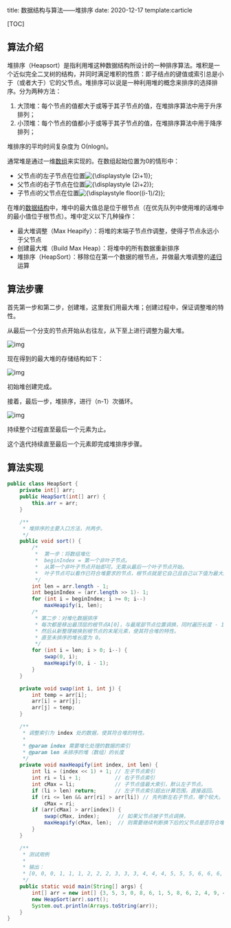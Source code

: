 title: 数据结构与算法——堆排序
date: 2020-12-17
template:carticle

[TOC]

## 算法介绍

堆排序（Heapsort）是指利用堆这种数据结构所设计的一种排序算法。堆积是一个近似完全二叉树的结构，并同时满足堆积的性质：即子结点的键值或索引总是小于（或者大于）它的父节点。堆排序可以说是一种利用堆的概念来排序的选择排序。分为两种方法：

1. 大顶堆：每个节点的值都大于或等于其子节点的值，在堆排序算法中用于升序排列；
2. 小顶堆：每个节点的值都小于或等于其子节点的值，在堆排序算法中用于降序排列；

堆排序的平均时间复杂度为 Ο(nlogn)。

通常堆是通过一维[数组](https://zh.wikipedia.org/wiki/数组)来实现的。在数组起始位置为0的情形中：

- 父节点i的左子节点在位置![{\displaystyle (2i+1)}](https://wikimedia.org/api/rest_v1/media/math/render/svg/3bff8f7d580269fe6c1e35648032bf2b93354088);
- 父节点i的右子节点在位置![{\displaystyle (2i+2)}](https://wikimedia.org/api/rest_v1/media/math/render/svg/e14787fdbf6c5580fcd2cf9f63c21dbeb8d82f5e);
- 子节点i的父节点在位置![{\displaystyle floor((i-1)/2)}](https://wikimedia.org/api/rest_v1/media/math/render/svg/f38b28cfa0a788a6d767061ab7481da190b339b6);

在堆的[数据结构](https://zh.wikipedia.org/wiki/資料結構)中，堆中的最大值总是位于根节点（在优先队列中使用堆的话堆中的最小值位于根节点）。堆中定义以下几种操作：

- 最大堆调整（Max Heapify）：将堆的末端子节点作调整，使得子节点永远小于父节点
- 创建最大堆（Build Max Heap）：将堆中的所有数据重新排序
- 堆排序（HeapSort）：移除位在第一个数据的根节点，并做最大堆调整的[递归](https://zh.wikipedia.org/wiki/遞迴)运算

## 算法步骤

首先第一步和第二步，创建堆，这里我们用最大堆；创建过程中，保证调整堆的特性。

从最后一个分支的节点开始从右往左，从下至上进行调整为最大堆。

![img](https://pic3.zhimg.com/80/v2-a71cede24ccc2f9c866762b179883772_1440w.jpg)

现在得到的最大堆的存储结构如下：

![img](https://pic4.zhimg.com/80/v2-732c53b36414354f9c9780dae07a0307_1440w.jpg)

初始堆创建完成。

接着，最后一步，堆排序，进行（n-1）次循环。

![img](https://pic2.zhimg.com/80/v2-843070653f31636b46728b4777a0aac9_1440w.jpg)

持续整个过程直至最后一个元素为止。

这个迭代持续直至最后一个元素即完成堆排序步骤。

## 算法实现

```java
public class HeapSort {
    private int[] arr;
    public HeapSort(int[] arr) {
        this.arr = arr;
    }

    /**
     * 堆排序的主要入口方法，共两步。
     */
    public void sort() {
        /*
         *  第一步：将数组堆化
         *  beginIndex = 第一个非叶子节点。
         *  从第一个非叶子节点开始即可。无需从最后一个叶子节点开始。
         *  叶子节点可以看作已符合堆要求的节点，根节点就是它自己且自己以下值为最大。
         */
        int len = arr.length - 1;
        int beginIndex = (arr.length >> 1)- 1;
        for (int i = beginIndex; i >= 0; i--)
            maxHeapify(i, len);
        /*
         * 第二步：对堆化数据排序
         * 每次都是移出最顶层的根节点A[0]，与最尾部节点位置调换，同时遍历长度 - 1。
         * 然后从新整理被换到根节点的末尾元素，使其符合堆的特性。
         * 直至未排序的堆长度为 0。
         */
        for (int i = len; i > 0; i--) {
            swap(0, i);
            maxHeapify(0, i - 1);
        }
    }

    private void swap(int i, int j) {
        int temp = arr[i];
        arr[i] = arr[j];
        arr[j] = temp;
    }

    /**
     * 调整索引为 index 处的数据，使其符合堆的特性。
     *
     * @param index 需要堆化处理的数据的索引
     * @param len 未排序的堆（数组）的长度
     */
    private void maxHeapify(int index, int len) {
        int li = (index << 1) + 1; // 左子节点索引
        int ri = li + 1;           // 右子节点索引
        int cMax = li;             // 子节点值最大索引，默认左子节点。
        if (li > len) return;      // 左子节点索引超出计算范围，直接返回。
        if (ri <= len && arr[ri] > arr[li]) // 先判断左右子节点，哪个较大。
            cMax = ri;
        if (arr[cMax] > arr[index]) {
            swap(cMax, index);      // 如果父节点被子节点调换，
            maxHeapify(cMax, len);  // 则需要继续判断换下后的父节点是否符合堆的特性。
        }
    }

    /**
     * 测试用例
     *
     * 输出：
     * [0, 0, 0, 1, 1, 1, 2, 2, 2, 3, 3, 3, 4, 4, 4, 5, 5, 5, 6, 6, 6, 7, 7, 7, 8, 8, 8, 9, 9, 9]
     */
    public static void main(String[] args) {
        int[] arr = new int[] {3, 5, 3, 0, 8, 6, 1, 5, 8, 6, 2, 4, 9, 4, 7, 0, 1, 8, 9, 7, 3, 1, 2, 5, 9, 7, 4, 0, 2, 6};
        new HeapSort(arr).sort();
        System.out.println(Arrays.toString(arr));
    }
}
```

